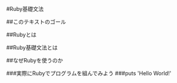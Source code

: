 #Ruby基礎文法

##このテキストのゴール

##Rubyとは

##Ruby基礎文法とは

##なぜRubyを使うのか

###実際にRubyでプログラムを組んでみよう
###puts 'Hello World!'